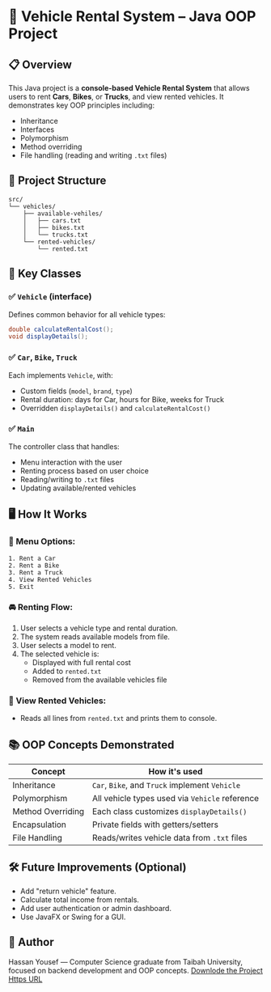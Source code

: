 # 🚗 Vehicle Rental System – Java OOP Project

## 📋 Overview
This Java project is a **console-based Vehicle Rental System** that allows users to rent **Cars**, **Bikes**, or **Trucks**, and view rented vehicles. It demonstrates key OOP principles including:

- Inheritance  
- Interfaces  
- Polymorphism  
- Method overriding  
- File handling (reading and writing `.txt` files)

## 📁 Project Structure

```
src/
└── vehicles/
    ├── available-vehiles/
    │   ├── cars.txt
    │   ├── bikes.txt
    │   └── trucks.txt
    └── rented-vehicles/
        └── rented.txt
```

## 🧠 Key Classes

### ✅ `Vehicle` (interface)
Defines common behavior for all vehicle types:
```java
double calculateRentalCost();
void displayDetails();
```

### ✅ `Car`, `Bike`, `Truck`
Each implements `Vehicle`, with:
- Custom fields (`model`, `brand`, `type`)
- Rental duration: days for Car, hours for Bike, weeks for Truck
- Overridden `displayDetails()` and `calculateRentalCost()`

### ✅ `Main`
The controller class that handles:
- Menu interaction with the user
- Renting process based on user choice
- Reading/writing to `.txt` files
- Updating available/rented vehicles

## 🖥️ How It Works

### 📌 Menu Options:
```
1. Rent a Car
2. Rent a Bike
3. Rent a Truck
4. View Rented Vehicles
5. Exit
```

### 🚘 Renting Flow:
1. User selects a vehicle type and rental duration.
2. The system reads available models from file.
3. User selects a model to rent.
4. The selected vehicle is:
   - Displayed with full rental cost
   - Added to `rented.txt`
   - Removed from the available vehicles file

### 📄 View Rented Vehicles:
- Reads all lines from `rented.txt` and prints them to console.

## 📚 OOP Concepts Demonstrated

| Concept           | How it's used                          |
|------------------|-----------------------------------------|
| Inheritance       | `Car`, `Bike`, and `Truck` implement `Vehicle` |
| Polymorphism      | All vehicle types used via `Vehicle` reference |
| Method Overriding | Each class customizes `displayDetails()` |
| Encapsulation     | Private fields with getters/setters     |
| File Handling     | Reads/writes vehicle data from `.txt` files |

## 🛠️ Future Improvements (Optional)
- Add "return vehicle" feature.
- Calculate total income from rentals.
- Add user authentication or admin dashboard.
- Use JavaFX or Swing for a GUI.

## 👤 Author
Hassan Yousef — Computer Science graduate from Taibah University, focused on backend development and OOP concepts.
[Downlode the Project Https URL](https://github.com/Blooming0/Polymorphism-Exercise.git)

